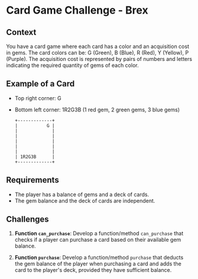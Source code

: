 # Card Game Challenge - Brex

## Context

You have a card game where each card has a color and an acquisition cost in gems. The card colors can be: G (Green), B (Blue), R (Red), Y (Yellow), P (Purple). The acquisition cost is represented by pairs of numbers and letters indicating the required quantity of gems of each color.

## Example of a Card

- Top right corner: G
- Bottom left corner: 1R2G3B (1 red gem, 2 green gems, 3 blue gems)

  ```
  +-------------+
  |           G |
  |             |
  |             |
  |             |
  |             |
  |             |
  | 1R2G3B      |
  +-------------+
  ```

## Requirements

- The player has a balance of gems and a deck of cards.
- The gem balance and the deck of cards are independent.

## Challenges

1. **Function `can_purchase`**:
   Develop a function/method `can_purchase` that checks if a player can purchase a card based on their available gem balance.

2. **Function `purchase`**:
   Develop a function/method `purchase` that deducts the gem balance of the player when purchasing a card and adds the card to the player's deck, provided they have sufficient balance.
